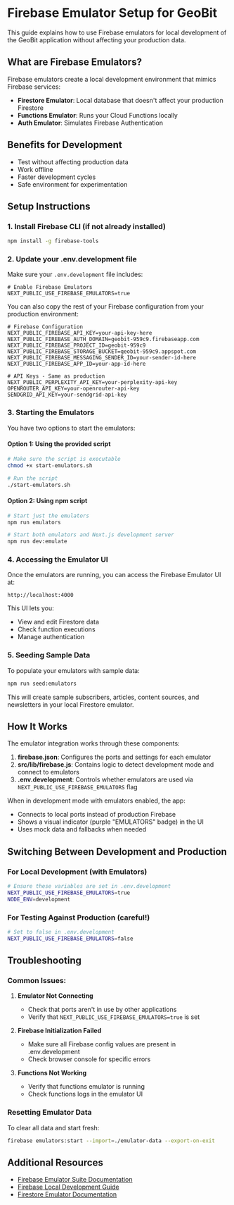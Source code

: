 # Firebase Emulator Setup for GeoBit

This guide explains how to use Firebase emulators for local development of the GeoBit application without affecting your production data.

## What are Firebase Emulators?

Firebase emulators create a local development environment that mimics Firebase services:

- **Firestore Emulator**: Local database that doesn't affect your production Firestore
- **Functions Emulator**: Runs your Cloud Functions locally
- **Auth Emulator**: Simulates Firebase Authentication

## Benefits for Development

- Test without affecting production data
- Work offline
- Faster development cycles
- Safe environment for experimentation

## Setup Instructions

### 1. Install Firebase CLI (if not already installed)

```bash
npm install -g firebase-tools
```

### 2. Update your .env.development file

Make sure your `.env.development` file includes:

```
# Enable Firebase Emulators
NEXT_PUBLIC_USE_FIREBASE_EMULATORS=true
```

You can also copy the rest of your Firebase configuration from your production environment:

```
# Firebase Configuration
NEXT_PUBLIC_FIREBASE_API_KEY=your-api-key-here
NEXT_PUBLIC_FIREBASE_AUTH_DOMAIN=geobit-959c9.firebaseapp.com
NEXT_PUBLIC_FIREBASE_PROJECT_ID=geobit-959c9
NEXT_PUBLIC_FIREBASE_STORAGE_BUCKET=geobit-959c9.appspot.com
NEXT_PUBLIC_FIREBASE_MESSAGING_SENDER_ID=your-sender-id-here
NEXT_PUBLIC_FIREBASE_APP_ID=your-app-id-here

# API Keys - Same as production
NEXT_PUBLIC_PERPLEXITY_API_KEY=your-perplexity-api-key
OPENROUTER_API_KEY=your-openrouter-api-key
SENDGRID_API_KEY=your-sendgrid-api-key
```

### 3. Starting the Emulators

You have two options to start the emulators:

#### Option 1: Using the provided script
```bash
# Make sure the script is executable
chmod +x start-emulators.sh

# Run the script
./start-emulators.sh
```

#### Option 2: Using npm script
```bash
# Start just the emulators
npm run emulators

# Start both emulators and Next.js development server
npm run dev:emulate
```

### 4. Accessing the Emulator UI

Once the emulators are running, you can access the Firebase Emulator UI at:
```
http://localhost:4000
```

This UI lets you:
- View and edit Firestore data
- Check function executions
- Manage authentication

### 5. Seeding Sample Data

To populate your emulators with sample data:

```bash
npm run seed:emulators
```

This will create sample subscribers, articles, content sources, and newsletters in your local Firestore emulator.

## How It Works

The emulator integration works through these components:

1. **firebase.json**: Configures the ports and settings for each emulator
2. **src/lib/firebase.js**: Contains logic to detect development mode and connect to emulators
3. **.env.development**: Controls whether emulators are used via `NEXT_PUBLIC_USE_FIREBASE_EMULATORS` flag

When in development mode with emulators enabled, the app:
- Connects to local ports instead of production Firebase
- Shows a visual indicator (purple "EMULATORS" badge) in the UI
- Uses mock data and fallbacks when needed

## Switching Between Development and Production

### For Local Development (with Emulators)
```bash
# Ensure these variables are set in .env.development
NEXT_PUBLIC_USE_FIREBASE_EMULATORS=true
NODE_ENV=development
```

### For Testing Against Production (careful!)
```bash
# Set to false in .env.development
NEXT_PUBLIC_USE_FIREBASE_EMULATORS=false
```

## Troubleshooting

### Common Issues:

1. **Emulator Not Connecting**
   - Check that ports aren't in use by other applications
   - Verify that `NEXT_PUBLIC_USE_FIREBASE_EMULATORS=true` is set

2. **Firebase Initialization Failed**
   - Make sure all Firebase config values are present in .env.development
   - Check browser console for specific errors

3. **Functions Not Working**
   - Verify that functions emulator is running
   - Check functions logs in the emulator UI

### Resetting Emulator Data
To clear all data and start fresh:
```bash
firebase emulators:start --import=./emulator-data --export-on-exit
```

## Additional Resources

- [Firebase Emulator Suite Documentation](https://firebase.google.com/docs/emulator-suite)
- [Firebase Local Development Guide](https://firebase.google.com/docs/emulator-suite/connect_and_prototype)
- [Firestore Emulator Documentation](https://firebase.google.com/docs/firestore/using-console)